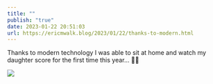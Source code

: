 ```yaml
---
title: ""
publish: "true"
date: 2023-01-22 20:51:03
url: https://ericmwalk.blog/2023/01/22/thanks-to-modern.html
---
```


Thanks to modern technology I was able to sit at home and watch my daughter score for the first time this year… 🏒🎉

![](https://ericmwalk.blog/uploads/2023/48d1b827fd.jpg)